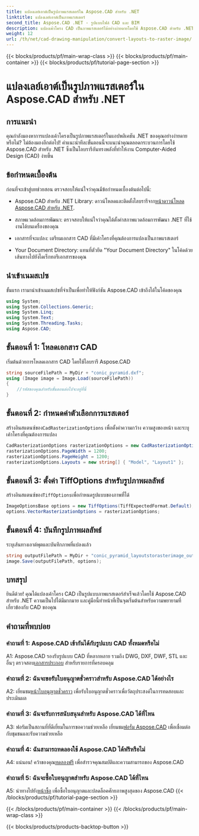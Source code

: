 ```yaml
---
title: แปลงเลย์เอาต์เป็นรูปภาพแรสเตอร์ใน Aspose.CAD สำหรับ .NET
linktitle: แปลงเลย์เอาต์เป็นภาพแรสเตอร์
second_title: Aspose.CAD .NET - รูปแบบไฟล์ CAD และ BIM
description: แปลงเค้าโครง CAD เป็นภาพแรสเตอร์ได้อย่างง่ายดายโดยใช้ Aspose.CAD สำหรับ .NET ยกระดับการพัฒนาของคุณด้วยความสามารถในการจัดการ CAD อันทรงพลัง
weight: 12
url: /th/net/cad-drawing-manipulation/convert-layouts-to-raster-image/
---
```


{{< blocks/products/pf/main-wrap-class >}}
{{< blocks/products/pf/main-container >}}
{{< blocks/products/pf/tutorial-page-section >}}

# แปลงเลย์เอาต์เป็นรูปภาพแรสเตอร์ใน Aspose.CAD สำหรับ .NET

## การแนะนำ

คุณกำลังมองหาการแปลงเค้าโครงเป็นรูปภาพแรสเตอร์ในแอปพลิเคชัน .NET ของคุณอย่างง่ายดายหรือไม่? ไม่ต้องมองอีกต่อไป! คำแนะนำทีละขั้นตอนนี้จะแนะนำคุณตลอดกระบวนการโดยใช้ Aspose.CAD สำหรับ .NET ซึ่งเป็นไลบรารีอันทรงพลังที่ทำให้งาน Computer-Aided Design (CAD) ง่ายขึ้น

## ข้อกำหนดเบื้องต้น

ก่อนที่จะเข้าสู่บทช่วยสอน ตรวจสอบให้แน่ใจว่าคุณมีข้อกำหนดเบื้องต้นต่อไปนี้:

- Aspose.CAD สำหรับ .NET Library: ดาวน์โหลดและติดตั้งไลบรารีจาก[หน้าดาวน์โหลด Aspose.CAD สำหรับ .NET](https://releases.aspose.com/cad/net/).

- สภาพแวดล้อมการพัฒนา: ตรวจสอบให้แน่ใจว่าคุณได้ตั้งค่าสภาพแวดล้อมการพัฒนา .NET ที่ใช้งานได้บนเครื่องของคุณ

- เอกสารที่จะแปลง: เตรียมเอกสาร CAD ที่มีเค้าโครงที่คุณต้องการแปลงเป็นภาพแรสเตอร์

- Your Document Directory: แทนที่ตัวยึด "Your Document Directory" ในโค้ดด้วยเส้นทางไปยังไดเร็กทอรีเอกสารของคุณ

## นำเข้าเนมสเปซ

ขั้นแรก เรามานำเข้าเนมสเปซที่จำเป็นเพื่อทำให้ฟังก์ชัน Aspose.CAD เข้าถึงได้ในโค้ดของคุณ

```csharp
using System;
using System.Collections.Generic;
using System.Linq;
using System.Text;
using System.Threading.Tasks;
using Aspose.CAD;
```

## ขั้นตอนที่ 1: โหลดเอกสาร CAD

เริ่มต้นด้วยการโหลดเอกสาร CAD โดยใช้ไลบรารี Aspose.CAD

```csharp
string sourceFilePath = MyDir + "conic_pyramid.dxf";
using (Image image = Image.Load(sourceFilePath))
{
    //รหัสของคุณสำหรับขั้นตอนต่อไปจะอยู่ที่นี่
}
```

## ขั้นตอนที่ 2: กำหนดค่าตัวเลือกการแรสเตอร์

 สร้างอินสแตนซ์ของ`CadRasterizationOptions` เพื่อตั้งค่าความกว้าง ความสูงของหน้า และระบุเค้าโครงที่คุณต้องการแปลง

```csharp
CadRasterizationOptions rasterizationOptions = new CadRasterizationOptions();
rasterizationOptions.PageWidth = 1200;
rasterizationOptions.PageHeight = 1200;
rasterizationOptions.Layouts = new string[] { "Model", "Layout1" };
```

## ขั้นตอนที่ 3: ตั้งค่า TiffOptions สำหรับรูปภาพผลลัพธ์

 สร้างอินสแตนซ์ของ`TiffOptions`เพื่อกำหนดรูปแบบของภาพที่ได้

```csharp
ImageOptionsBase options = new TiffOptions(TiffExpectedFormat.Default);
options.VectorRasterizationOptions = rasterizationOptions;
```

## ขั้นตอนที่ 4: บันทึกรูปภาพผลลัพธ์

ระบุเส้นทางเอาต์พุตและบันทึกภาพที่แปลงแล้ว

```csharp
string outputFilePath = MyDir + "conic_pyramid_layoutstorasterimage_out.tiff";
image.Save(outputFilePath, options);
```

## บทสรุป

ยินดีด้วย! คุณได้แปลงเค้าโครง CAD เป็นรูปแบบภาพแรสเตอร์สำเร็จแล้วโดยใช้ Aspose.CAD สำหรับ .NET ความเป็นไปได้มีมากมาย และคู่มือนี้ทำหน้าที่เป็นจุดเริ่มต้นสำหรับความพยายามที่เกี่ยวข้องกับ CAD ของคุณ

## คำถามที่พบบ่อย

### คำถามที่ 1: Aspose.CAD เข้ากันได้กับรูปแบบ CAD ทั้งหมดหรือไม่

 A1: Aspose.CAD รองรับรูปแบบ CAD ที่หลากหลาย รวมถึง DWG, DXF, DWF, STL และอื่นๆ ตรวจสอบ[เอกสารประกอบ](https://reference.aspose.com/cad/net/) สำหรับรายการที่ครอบคลุม

### คำถามที่ 2: ฉันจะขอรับใบอนุญาตชั่วคราวสำหรับ Aspose.CAD ได้อย่างไร

 A2: เยี่ยมชม[หน้าใบอนุญาตชั่วคราว](https://purchase.aspose.com/temporary-license/) เพื่อรับใบอนุญาตชั่วคราวเพื่อวัตถุประสงค์ในการทดสอบและประเมินผล

### คำถามที่ 3: ฉันจะรับการสนับสนุนสำหรับ Aspose.CAD ได้ที่ไหน

 A3: ฟอรัมเป็นสถานที่ที่ดีเยี่ยมในการขอความช่วยเหลือ เยี่ยมชม[ฟอรั่ม Aspose.CAD](https://forum.aspose.com/c/cad/19) เพื่อเชื่อมต่อกับชุมชนและรับความช่วยเหลือ

### คำถามที่ 4: ฉันสามารถทดลองใช้ Aspose.CAD ได้ฟรีหรือไม่

 A4: แน่นอน! คว้าของคุณ[ทดลองฟรี](https://releases.aspose.com/) เพื่อสำรวจคุณสมบัติและความสามารถของ Aspose.CAD

### คำถามที่ 5: ฉันจะซื้อใบอนุญาตสำหรับ Aspose.CAD ได้ที่ไหน

 A5: นำทางไปยัง[หน้าซื้อ](https://purchase.aspose.com/buy) เพื่อซื้อใบอนุญาตและปลดล็อคศักยภาพสูงสุดของ Aspose.CAD
{{< /blocks/products/pf/tutorial-page-section >}}

{{< /blocks/products/pf/main-container >}}
{{< /blocks/products/pf/main-wrap-class >}}

{{< blocks/products/products-backtop-button >}}
